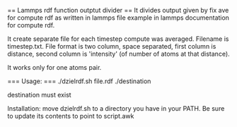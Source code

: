 == Lammps rdf function outptut divider ==
It divides output given by fix ave for compute rdf as written in lammps file example in lammps documentation for compute rdf.

It create separate file for each timestep compute was averaged. Filename is timestep.txt. File format is two column, space separated, first column is distance, second column is 'intensity' (of number of atoms at that distance).

It works only for one atoms pair.

=== Usage: ===
./dzielrdf.sh file.rdf ./destination

destination must exist

Installation:
move dzielrdf.sh to a directory you have in your PATH.
Be sure to update its contents to point to script.awk
